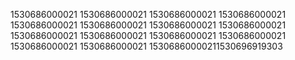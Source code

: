 1530686000021
1530686000021
1530686000021
1530686000021
1530686000021
1530686000021
1530686000021
1530686000021
1530686000021
1530686000021
1530686000021
1530686000021
1530686000021
1530686000021
15306860000211530696919303
